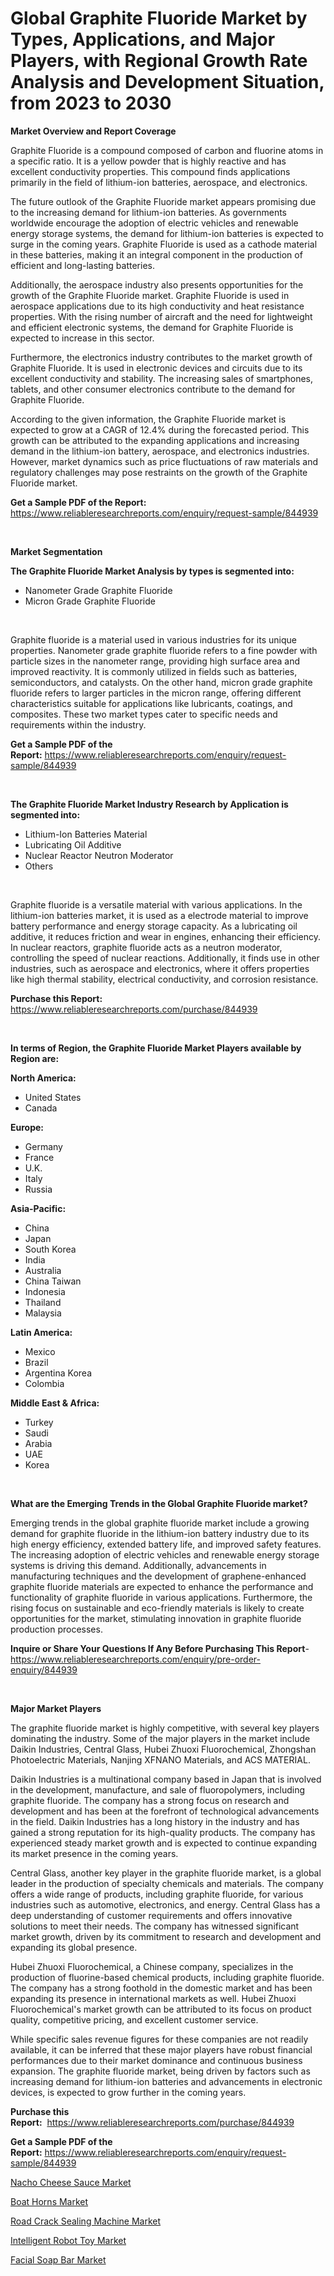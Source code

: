 <p><h1>Global Graphite Fluoride Market by Types, Applications, and Major Players, with Regional Growth Rate Analysis and Development Situation, from 2023 to 2030</h1></p><p><strong>Market Overview and Report Coverage</strong></p>
<p><p>Graphite Fluoride is a compound composed of carbon and fluorine atoms in a specific ratio. It is a yellow powder that is highly reactive and has excellent conductivity properties. This compound finds applications primarily in the field of lithium-ion batteries, aerospace, and electronics.</p><p>The future outlook of the Graphite Fluoride market appears promising due to the increasing demand for lithium-ion batteries. As governments worldwide encourage the adoption of electric vehicles and renewable energy storage systems, the demand for lithium-ion batteries is expected to surge in the coming years. Graphite Fluoride is used as a cathode material in these batteries, making it an integral component in the production of efficient and long-lasting batteries.</p><p>Additionally, the aerospace industry also presents opportunities for the growth of the Graphite Fluoride market. Graphite Fluoride is used in aerospace applications due to its high conductivity and heat resistance properties. With the rising number of aircraft and the need for lightweight and efficient electronic systems, the demand for Graphite Fluoride is expected to increase in this sector.</p><p>Furthermore, the electronics industry contributes to the market growth of Graphite Fluoride. It is used in electronic devices and circuits due to its excellent conductivity and stability. The increasing sales of smartphones, tablets, and other consumer electronics contribute to the demand for Graphite Fluoride.</p><p>According to the given information, the Graphite Fluoride market is expected to grow at a CAGR of 12.4% during the forecasted period. This growth can be attributed to the expanding applications and increasing demand in the lithium-ion battery, aerospace, and electronics industries. However, market dynamics such as price fluctuations of raw materials and regulatory challenges may pose restraints on the growth of the Graphite Fluoride market.</p></p>
<p><strong>Get a Sample PDF of the Report:</strong> <a href="https://www.reliableresearchreports.com/enquiry/request-sample/844939">https://www.reliableresearchreports.com/enquiry/request-sample/844939</a></p>
<p>&nbsp;</p>
<p><strong>Market Segmentation</strong></p>
<p><strong>The Graphite Fluoride Market Analysis by types is segmented into:</strong></p>
<p><ul><li>Nanometer Grade Graphite Fluoride</li><li>Micron Grade Graphite Fluoride</li></ul></p>
<p>&nbsp;</p>
<p><p>Graphite fluoride is a material used in various industries for its unique properties. Nanometer grade graphite fluoride refers to a fine powder with particle sizes in the nanometer range, providing high surface area and improved reactivity. It is commonly utilized in fields such as batteries, semiconductors, and catalysts. On the other hand, micron grade graphite fluoride refers to larger particles in the micron range, offering different characteristics suitable for applications like lubricants, coatings, and composites. These two market types cater to specific needs and requirements within the industry.</p></p>
<p><strong>Get a Sample PDF of the Report:</strong>&nbsp;<a href="https://www.reliableresearchreports.com/enquiry/request-sample/844939">https://www.reliableresearchreports.com/enquiry/request-sample/844939</a></p>
<p>&nbsp;</p>
<p><strong>The Graphite Fluoride Market Industry Research by Application is segmented into:</strong></p>
<p><ul><li>Lithium-Ion Batteries Material</li><li>Lubricating Oil Additive</li><li>Nuclear Reactor Neutron Moderator</li><li>Others</li></ul></p>
<p>&nbsp;</p>
<p><p>Graphite fluoride is a versatile material with various applications. In the lithium-ion batteries market, it is used as a electrode material to improve battery performance and energy storage capacity. As a lubricating oil additive, it reduces friction and wear in engines, enhancing their efficiency. In nuclear reactors, graphite fluoride acts as a neutron moderator, controlling the speed of nuclear reactions. Additionally, it finds use in other industries, such as aerospace and electronics, where it offers properties like high thermal stability, electrical conductivity, and corrosion resistance.</p></p>
<p><strong>Purchase this Report:</strong>&nbsp; <a href="https://www.reliableresearchreports.com/purchase/844939">https://www.reliableresearchreports.com/purchase/844939</a></p>
<p>&nbsp;</p>
<p><strong>In terms of Region, the Graphite Fluoride Market Players available by Region are:</strong></p>
<p>
    <p> <strong> North America: </strong>
        <ul>
            <li>United States</li>
            <li>Canada</li>
        </ul>
        </p> 
    <p> <strong> Europe: </strong>
        <ul>
            <li>Germany</li>
            <li>France</li>
            <li>U.K.</li>
            <li>Italy</li>
            <li>Russia</li>
        </ul>
        </p> 
    <p> <strong> Asia-Pacific: </strong>
        <ul>
            <li>China</li>
            <li>Japan</li>
            <li>South Korea</li>
            <li>India</li>
            <li>Australia</li>
            <li>China Taiwan</li>
            <li>Indonesia</li>
            <li>Thailand</li>
            <li>Malaysia</li>
        </ul>
        </p> 
    <p> <strong> Latin America: </strong>
        <ul>
            <li>Mexico</li>
            <li>Brazil</li>
            <li>Argentina Korea</li>
            <li>Colombia</li>
        </ul>
        </p> 
    <p> <strong> Middle East & Africa: </strong>
        <ul>
            <li>Turkey</li>
            <li>Saudi</li>
            <li>Arabia</li>
            <li>UAE</li>
            <li>Korea</li>
        </ul>
    </p>
    </p>
<p>&nbsp;</p>
<p><strong>What are the Emerging Trends in the Global Graphite Fluoride market?</strong></p>
<p><p>Emerging trends in the global graphite fluoride market include a growing demand for graphite fluoride in the lithium-ion battery industry due to its high energy efficiency, extended battery life, and improved safety features. The increasing adoption of electric vehicles and renewable energy storage systems is driving this demand. Additionally, advancements in manufacturing techniques and the development of graphene-enhanced graphite fluoride materials are expected to enhance the performance and functionality of graphite fluoride in various applications. Furthermore, the rising focus on sustainable and eco-friendly materials is likely to create opportunities for the market, stimulating innovation in graphite fluoride production processes.</p></p>
<p><strong>Inquire or Share Your Questions If Any Before Purchasing This Report</strong>- <a href="https://www.reliableresearchreports.com/enquiry/pre-order-enquiry/844939">https://www.reliableresearchreports.com/enquiry/pre-order-enquiry/844939</a></p>
<p>&nbsp;</p>
<p><strong>Major Market Players</strong></p>
<p><p>The graphite fluoride market is highly competitive, with several key players dominating the industry. Some of the major players in the market include Daikin Industries, Central Glass, Hubei Zhuoxi Fluorochemical, Zhongshan Photoelectric Materials, Nanjing XFNANO Materials, and ACS MATERIAL.</p><p>Daikin Industries is a multinational company based in Japan that is involved in the development, manufacture, and sale of fluoropolymers, including graphite fluoride. The company has a strong focus on research and development and has been at the forefront of technological advancements in the field. Daikin Industries has a long history in the industry and has gained a strong reputation for its high-quality products. The company has experienced steady market growth and is expected to continue expanding its market presence in the coming years.</p><p>Central Glass, another key player in the graphite fluoride market, is a global leader in the production of specialty chemicals and materials. The company offers a wide range of products, including graphite fluoride, for various industries such as automotive, electronics, and energy. Central Glass has a deep understanding of customer requirements and offers innovative solutions to meet their needs. The company has witnessed significant market growth, driven by its commitment to research and development and expanding its global presence.</p><p>Hubei Zhuoxi Fluorochemical, a Chinese company, specializes in the production of fluorine-based chemical products, including graphite fluoride. The company has a strong foothold in the domestic market and has been expanding its presence in international markets as well. Hubei Zhuoxi Fluorochemical's market growth can be attributed to its focus on product quality, competitive pricing, and excellent customer service.</p><p>While specific sales revenue figures for these companies are not readily available, it can be inferred that these major players have robust financial performances due to their market dominance and continuous business expansion. The graphite fluoride market, being driven by factors such as increasing demand for lithium-ion batteries and advancements in electronic devices, is expected to grow further in the coming years.</p></p>
<p><strong>Purchase this Report:</strong>&nbsp;&nbsp;<a href="https://www.reliableresearchreports.com/purchase/844939">https://www.reliableresearchreports.com/purchase/844939</a></p>
<p></p>
<p><strong>Get a Sample PDF of the Report:</strong>&nbsp;<a href="https://www.reliableresearchreports.com/enquiry/request-sample/844939">https://www.reliableresearchreports.com/enquiry/request-sample/844939</a></p>
<p><p><a href="https://medium.com/@chiragreportprime4/nacho-cheese-sauce-market-trends-and-market-analysis-forecasted-for-period-2023-2030-6ff2b851d5a4">Nacho Cheese Sauce Market</a></p><p><a href="https://medium.com/@greisdukagjini2014/boat-horns-market-insights-into-market-cagr-market-trends-and-growth-strategies-5cfc632c5ed0">Boat Horns Market</a></p><p><a href="https://medium.com/@loretamusaj85/analyzing-road-crack-sealing-machine-market-global-industry-perspective-and-forecast-2023-to-36473d156638">Road Crack Sealing Machine Market</a></p><p><a href="https://medium.com/@smriti.reportprime/intelligent-robot-toy-market-size-reveals-the-best-marketing-channels-in-global-industry-4097d1890c60">Intelligent Robot Toy Market</a></p><p><a href="https://medium.com/@jhonwin654/facial-soap-bar-market-insight-market-trends-growth-forecasted-from-2023-to-2030-55e646d70547">Facial Soap Bar Market</a></p></p>